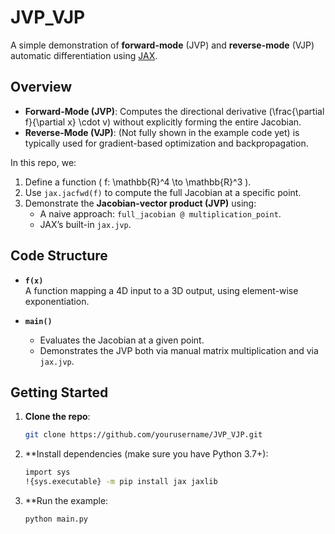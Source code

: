 # JVP_VJP

A simple demonstration of **forward-mode** (JVP) and **reverse-mode** (VJP) automatic differentiation using [JAX](https://github.com/google/jax).

## Overview

- **Forward-Mode (JVP)**: Computes the directional derivative \(\frac{\partial f}{\partial x} \cdot v\) without explicitly forming the entire Jacobian.
- **Reverse-Mode (VJP)**: (Not fully shown in the example code yet) is typically used for gradient-based optimization and backpropagation.

In this repo, we:

1. Define a function \( f: \mathbb{R}^4 \to \mathbb{R}^3 \).
2. Use `jax.jacfwd(f)` to compute the full Jacobian at a specific point.
3. Demonstrate the **Jacobian-vector product (JVP)** using:
   - A naive approach: `full_jacobian @ multiplication_point`.
   - JAX’s built-in `jax.jvp`.

## Code Structure

- **`f(x)`**  
  A function mapping a 4D input to a 3D output, using element-wise exponentiation.

- **`main()`**  
  - Evaluates the Jacobian at a given point.  
  - Demonstrates the JVP both via manual matrix multiplication and via `jax.jvp`.

## Getting Started

1. **Clone the repo**:
   ```bash
   git clone https://github.com/yourusername/JVP_VJP.git

2. **Install dependencies (make sure you have Python 3.7+):
   ```bash
   import sys
   !{sys.executable} -m pip install jax jaxlib 

3. **Run the example:
   ```bash 
   python main.py


